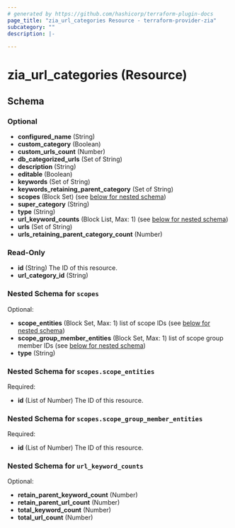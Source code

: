 ```yaml
---
# generated by https://github.com/hashicorp/terraform-plugin-docs
page_title: "zia_url_categories Resource - terraform-provider-zia"
subcategory: ""
description: |-
  
---
```


# zia_url_categories (Resource)





<!-- schema generated by tfplugindocs -->
## Schema

### Optional

- **configured_name** (String)
- **custom_category** (Boolean)
- **custom_urls_count** (Number)
- **db_categorized_urls** (Set of String)
- **description** (String)
- **editable** (Boolean)
- **keywords** (Set of String)
- **keywords_retaining_parent_category** (Set of String)
- **scopes** (Block Set) (see [below for nested schema](#nestedblock--scopes))
- **super_category** (String)
- **type** (String)
- **url_keyword_counts** (Block List, Max: 1) (see [below for nested schema](#nestedblock--url_keyword_counts))
- **urls** (Set of String)
- **urls_retaining_parent_category_count** (Number)

### Read-Only

- **id** (String) The ID of this resource.
- **url_category_id** (String)

<a id="nestedblock--scopes"></a>
### Nested Schema for `scopes`

Optional:

- **scope_entities** (Block Set, Max: 1) list of scope IDs (see [below for nested schema](#nestedblock--scopes--scope_entities))
- **scope_group_member_entities** (Block Set, Max: 1) list of scope group member IDs (see [below for nested schema](#nestedblock--scopes--scope_group_member_entities))
- **type** (String)

<a id="nestedblock--scopes--scope_entities"></a>
### Nested Schema for `scopes.scope_entities`

Required:

- **id** (List of Number) The ID of this resource.


<a id="nestedblock--scopes--scope_group_member_entities"></a>
### Nested Schema for `scopes.scope_group_member_entities`

Required:

- **id** (List of Number) The ID of this resource.



<a id="nestedblock--url_keyword_counts"></a>
### Nested Schema for `url_keyword_counts`

Optional:

- **retain_parent_keyword_count** (Number)
- **retain_parent_url_count** (Number)
- **total_keyword_count** (Number)
- **total_url_count** (Number)



